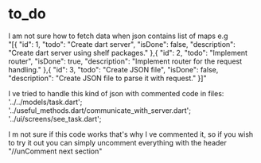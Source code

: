 # to_do

 I am not sure how to fetch data when json contains list of maps e.g  
 "[{
    "id": 1,
    "todo": "Create dart server",
    "isDone": false,
    "description": "Create dart server using shelf packages."
},{
    "id": 2,
    "todo": "Implement router",
    "isDone": true,
    "description": "Implement router for the request handling."
},{
    "id": 3,
    "todo": "Create JSON file",
    "isDone": false,
    "description": "Create JSON file to parse it with request."
}]"


I ve tried to handle this kind of json with commented code in files:
'../../models/task.dart';
'../useful_methods.dart/communicate_with_server.dart';
'../ui/screens/see_task.dart';

I m not sure if this code works that's why I ve commented it, 
so if you wish to try it out you can simply uncomment everything with the header "//unComment next section"



 
